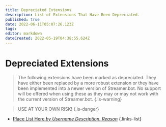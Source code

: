 ```yaml
---
title: Depreciated Extensions
description: List of Extensions That Have Been Depreciated.
published: true
date: 2022-06-11T05:07:26.123Z
tags: 
editor: markdown
dateCreated: 2022-05-19T04:38:55.624Z
---
```


# Depreciated Extensions
>The following extensions have been marked as depreciated.  They have either been replaced by a more robust extension or they have been implemented into a newer version of Streamer.bot.
No support will be offered when using these as they may or may not work with the current version of Streamer.bot.
{.is-warning}

>USE AT YOUR OWN RISK!
{.is-danger}

* [Place List Here *by Username* *Description.* *Reason*](#)
{.links-list}